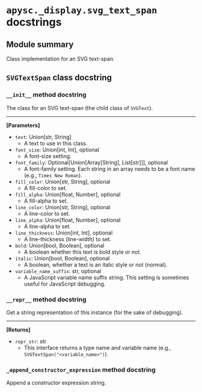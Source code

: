 # `apysc._display.svg_text_span` docstrings

## Module summary

Class implementation for an SVG text-span.

## `SVGTextSpan` class docstring

### `__init__` method docstring

The class for an SVG text-span (the child class of `SVGText`).<hr>

**[Parameters]**

- `text`: Union[str, String]
  - A text to use in this class.
- `font_size`: Union[int, Int], optional
  - A font-size setting.
- `font_family`: Optional[Union[Array[String], List[str]]], optional
  - A font-family setting. Each string in an array needs to be a font name (e.g., `Times New Roman`).
- `fill_color`: Union[str, String], optional
  - A fill-color to set.
- `fill_alpha`: Union[float, Number], optional
  - A fill-alpha to set.
- `line_color`: Union[str, String], optional
  - A line-color to set.
- `line_alpha`: Union[float, Number], optional
  - A line-alpha to set.
- `line_thickness`: Union[int, Int], optional
  - A line-thickness (line-width) to set.
- `bold`: Union[bool, Boolean], optional
  - A boolean whether this text is bold style or not.
- `italic`: Union[bool, Boolean], optional
  - A boolean, whether a text is an italic style or not (normal).
- `variable_name_suffix`: str, optional
  - A JavaScript variable name suffix string. This setting is sometimes useful for JavaScript debugging.

### `__repr__` method docstring

Get a string representation of this instance (for the sake of debugging).<hr>

**[Returns]**

- `repr_str`: str
  - This interface returns a type name and variable name (e.g., `SVGTextSpan("<variable_name>")`).

### `_append_constructor_expression` method docstring

Append a constructor expression string.